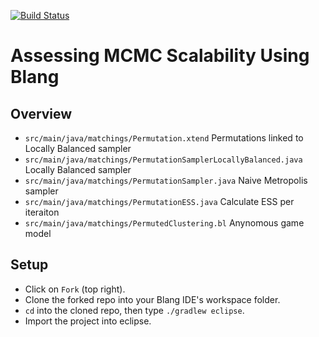 [![Build Status](https://travis-ci.org/garyzhubc/blangGradAssignment-scaffold.png?branch=master)](https://travis-ci.org/garyzhubc/blangGradAssignment-scaffold)

# Assessing MCMC Scalability Using Blang

## Overview

- `src/main/java/matchings/Permutation.xtend` Permutations linked to Locally Balanced sampler
- `src/main/java/matchings/PermutationSamplerLocallyBalanced.java` Locally Balanced sampler
- `src/main/java/matchings/PermutationSampler.java` Naive Metropolis sampler
- `src/main/java/matchings/PermutationESS.java` Calculate ESS per iteraiton 
- `src/main/java/matchings/PermutedClustering.bl` Anynomous game model 

## Setup

- Click on ``Fork`` (top right).
- Clone the forked repo into your Blang IDE's workspace folder.
- ``cd`` into the cloned repo, then type ``./gradlew eclipse``.
- Import the project into eclipse.

